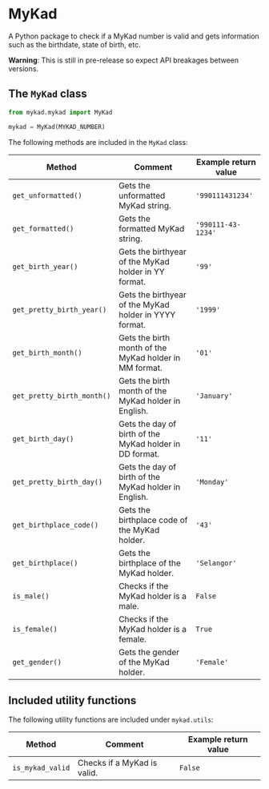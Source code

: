 # MyKad

A Python package to check if a MyKad number is valid and gets information such as the birthdate, state of birth, etc.

**Warning**: This is still in pre-release so expect API breakages between versions.

## The `MyKad` class

```python
from mykad.mykad import MyKad

mykad = MyKad(MYKAD_NUMBER)
```

The following methods are included in the `MyKad` class:

| Method                     | Comment                                                 | Example return value |
|----------------------------|---------------------------------------------------------|----------------------|
| `get_unformatted()`        | Gets the unformatted MyKad string.                      | `'990111431234'`     |
| `get_formatted()`          | Gets the formatted MyKad string.                        | `'990111-43-1234'`   |
| `get_birth_year()`         | Gets the birthyear of the MyKad holder in YY format.    | `'99'`               |
| `get_pretty_birth_year()`  | Gets the birthyear of the MyKad holder in YYYY format.  | `'1999'`             |
| `get_birth_month()`        | Gets the birth month of the MyKad holder in MM format.  | `'01'`               |
| `get_pretty_birth_month()` | Gets the birth month of the MyKad holder in English.    | `'January'`          |
| `get_birth_day()`          | Gets the day of birth of the MyKad holder in DD format. | `'11'`               |
| `get_pretty_birth_day()`   | Gets the day of birth of the MyKad holder in English.   | `'Monday'`           |
| `get_birthplace_code()`    | Gets the birthplace code of the MyKad holder.           | `'43'`               |
| `get_birthplace()`         | Gets the birthplace of the MyKad holder.                | `'Selangor'`         |
| `is_male()`                | Checks if the MyKad holder is a male.                   | `False`              |
| `is_female()`              | Checks if the MyKad holder is a female.                 | `True`               |
| `get_gender()`             | Gets the gender of the MyKad holder.                    | `'Female'`           |

## Included utility functions

The following utility functions are included under `mykad.utils`:

| Method            | Comment                                                      | Example return value |
|-------------------|--------------------------------------------------------------|----------------------|
| `is_mykad_valid`  | Checks if a MyKad is valid.                                  | `False`              |
